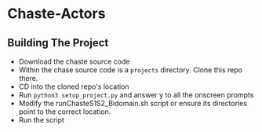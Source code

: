 # Chaste-Actors

## Building The Project

- Download the chaste source code
- Within the chase source code is a `projects` directory. Clone this repo there.
- CD into the cloned repo's location
- Run `python3 setup_project.py` and answer y to all the onscreen prompts
- Modify the runChasteS1S2_Bidomain.sh script or ensure its directories point to the correct location.
- Run the script